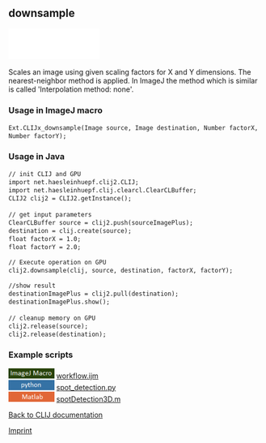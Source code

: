 ## downsample
<img src="images/mini_empty_logo.png"/><img src="images/mini_empty_logo.png"/><img src="images/mini_empty_logo.png"/>

Scales an image using given scaling factors for X and Y dimensions. The nearest-neighbor method
is applied. In ImageJ the method which is similar is called 'Interpolation method: none'.

### Usage in ImageJ macro
```
Ext.CLIJx_downsample(Image source, Image destination, Number factorX, Number factorY);
```


### Usage in Java
```
// init CLIJ and GPU
import net.haesleinhuepf.clij2.CLIJ;
import net.haesleinhuepf.clij.clearcl.ClearCLBuffer;
CLIJ2 clij2 = CLIJ2.getInstance();

// get input parameters
ClearCLBuffer source = clij2.push(sourceImagePlus);
destination = clij.create(source);
float factorX = 1.0;
float factorY = 2.0;
```

```
// Execute operation on GPU
clij2.downsample(clij, source, destination, factorX, factorY);
```

```
//show result
destinationImagePlus = clij2.pull(destination);
destinationImagePlus.show();

// cleanup memory on GPU
clij2.release(source);
clij2.release(destination);
```




### Example scripts
<a href="https://github.com/clij/clij-advanced-filters/blob/master/src/main/macro/"><img src="images/language_macro.png" height="20"/></a> [workflow.ijm](https://github.com/clij/clij-advanced-filters/blob/master/src/main/macro/workflow.ijm)  
<a href="https://github.com/clij/clijpy/blob/master/python/"><img src="images/language_python.png" height="20"/></a> [spot_detection.py](https://github.com/clij/clijpy/blob/master/python/spot_detection.py)  
<a href="https://github.com/clij/clatlab/blob/master/src/main/matlab/"><img src="images/language_matlab.png" height="20"/></a> [spotDetection3D.m](https://github.com/clij/clatlab/blob/master/src/main/matlab/spotDetection3D.m)  


[Back to CLIJ documentation](https://clij.github.io/)

[Imprint](https://clij.github.io/imprint)
